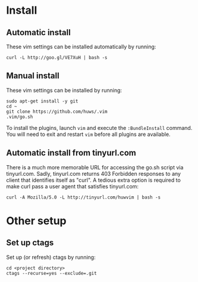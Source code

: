 # Install
## Automatic install
These vim settings can be installed automatically by running:

    curl -L http://goo.gl/VE7XuH | bash -s

## Manual install
These vim settings can be installed by running:

    sudo apt-get install -y git
    cd ~
    git clone https://github.com/huws/.vim
    .vim/go.sh

To install the plugins, launch `vim` and execute the `:BundleInstall` command.
You will need to exit and restart `vim` before all plugins are available.

## Automatic install from tinyurl.com
There is a much more memorable URL for accessing the go.sh script via
tinyurl.com.  Sadly, tinyurl.com returns 403 Forbidden responses to any client
that identifies itself as "curl".  A tedious extra option is required to make
curl pass a user agent that satisfies tinyurl.com:

    curl -A Mozilla/5.0 -L http://tinyurl.com/huwvim | bash -s

# Other setup
## Set up ctags
Set up (or refresh) ctags by running:

    cd <project directory>
    ctags --recurse=yes --exclude=.git

